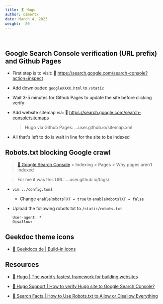 ```yaml
---
title: 🏄 Hugo
author: csmertx
date: March 4, 2023
weight: -20
---
```


<br />

## Google Search Console verification (URL prefix) and Github Pages

- First step is to visit: 🔗 https://search.google.com/search-console?action=inspect

- Add downloaded ```googleXXXX.html``` to ```/static```

- Wait 3-5 minutes for Github Pages to update the site before clicking verify

- Add website sitemap via: 🔗 https://search.google.com/search-console/sitemaps
    
    > Hugo via Github Pages: ...user.github.io/sitemap.xml

- All that's left to do is wait in line for the site to be indexed

## Robots.txt blocking Google crawl

> [🔗 Google Search Console](https://search.google.com/search-console) > Indexing > Pages > Why pages aren’t indexed

> For me it was this URL: ...user.github.io/tags/

- ```vim ../config.toml```

    - Change ```enableRobotsTXT = true``` to ```enableRobotsTXT = false```

- Upload the following robots.txt to ```/static/robots.txt```

    ```
    User-agent: *
    Disallow:
    ```

## Geekdoc theme icons

- [🔗 Geekdocs.de | Build-in icons](https://geekdocs.de/features/icon-sets/#build-in-icons)

## Resources

- [🔗 Hugo | The world’s fastest framework for building websites](https://gohugo.io/)

- [🔗 Hugo Support | How to verify Hugo site to Google Search Console?](https://discourse.gohugo.io/t/how-to-verify-hugo-site-to-google-search-console/15078)

- [🔗 Search Facts | How to Use Robots.txt to Allow or Disallow Everything](https://searchfacts.com/robots-txt-allow-disallow-all/)
